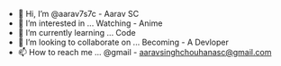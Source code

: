 - 👋 Hi, I’m @aarav7s7c - Aarav SC
- 👀 I’m interested in ... Watching - Anime
- 🌱 I’m currently learning ... Code
- 💞️ I’m looking to collaborate on ... Becoming - A Devloper
- 📫 How to reach me ... @gmail - aaravsinghchouhanasc@gmail.com

<!---
aarav7s7c/aarav7s7c is a ✨ special ✨ repository because its `README.md` (this file) appears on your GitHub profile.
You can click the Preview link to take a look at your changes.
--->
